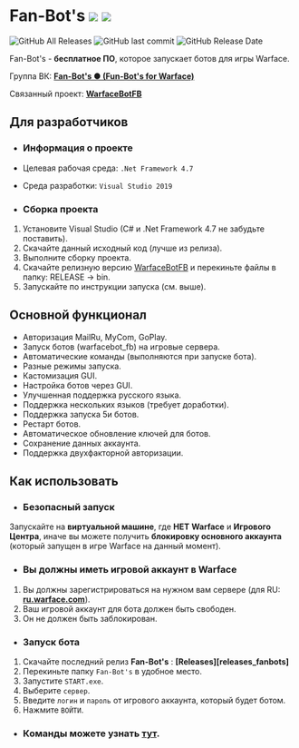 # Fan-Bot's ![](https://img.shields.io/badge/PRICE-free-%231DC8EE) ![](https://img.shields.io/badge/.Net_Framework-4.7-%231DC8EE)
![GitHub All Releases](https://img.shields.io/github/downloads/Lako-FC/Fan-Bots/total?color=%231DC8EE&label=DOWNLOADS&logo=GitHub&logoColor=%231DC8EE&style=flat-square)
![GitHub last commit](https://img.shields.io/github/last-commit/Lako-FC/an-Bots?color=%231DC8EE&label=LAST%20COMMIT&style=flat-square)
![GitHub Release Date](https://img.shields.io/github/release-date/Lako-FC/wan-Bots?color=%231DC8EE&label=RELEASE%20DATE&style=flat-square)

Fan-Bot's - **бесплатное ПО**, которое запускает ботов для игры Warface.

Группа ВК: **[Fan-Bot's ● (Fun-Bot's for Warface)][group_vk]**

Связанный проект: **[WarfaceBotFB][warfacebotfb]**

[group_vk]: https://vk.com/fanbots_wf
[wbl]: https://github.com/Levak/warfacebot
[wf_ru]: https://ru.warface.com/
[releases]: https://github.com/Lako-FC/Fan-Bots/releases/
[warfacebotfb]: https://github.com/Lako-FC/warfacebot_fb/releases/
[commands_wb]: https://github.com/Lako-FC/warfacebot_fb#команды

## Для разработчиков
- ### Информация о проекте
- Целевая рабочая среда: `.Net Framework 4.7`
- Среда разработки: `Visual Studio 2019`

- ### Сборка проекта
1. Установите Visual Studio (C# и .Net Framework 4.7 не забудьте поставить).
2. Скачайте данный исходный код (лучше из релиза).
3. Выполните сборку проекта.
4. Скачайте релизную версию [WarfaceBotFB][warfacebotfb] и перекиньте файлы в папку: RELEASE -> bin.
5. Запускайте по инструкции запуска (см. выше).

## Основной функционал

- Авторизация MailRu, MyCom, GoPlay.
- Запуск ботов (warfacebot_fb) на игровые сервера.
- Автоматические команды (выполняются при запуске бота).
- Разные режимы запуска.
- Кастомизация GUI.
- Настройка ботов через GUI.
- Улучшенная поддержка русского языка.
- Поддержка нескольких языков (требует доработки).
- Поддержка запуска 5и ботов.
- Рестарт ботов.
- Автоматическое обновление ключей для ботов.
- Сохранение данных аккаунта.
- Поддержка двухфакторной авторизации.

## Как использовать

- ### Безопасный запуск
Запускайте на **виртуальной машине**, где **НЕТ** **Warface** и **Игрового Центра**, иначе вы можете получить **блокировку основного аккаунта** (который запущен в игре Warface на данный момент).

- ### Вы должны иметь игровой аккаунт в Warface

1. Вы должны зарегистрироваться на нужном вам сервере (для RU: **[ru.warface.com][wf_ru]**). 
2. Ваш игровой аккаунт для бота должен быть свободен.
3. Он не должен быть заблокирован.

- ### Запуск бота
1. Скачайте последний релиз **Fan-Bot's** : **[Releases][releases_fanbots]**
2. Перекиньте папку `Fan-Bot's` в удобное место.
3. Запустите `START.exe`.
4. Выберите `сервер`.
5. Введите `логин` и `пароль` от игрового аккаунта, который будет ботом.
6. Нажмите `ВОЙТИ`.

- ### Команды можете узнать [тут][commands_wb].
